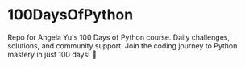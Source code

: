 # 100DaysOfPython
Repo for Angela Yu's 100 Days of Python course. Daily challenges, solutions, and community support. Join the coding journey to Python mastery in just 100 days! 🚀
